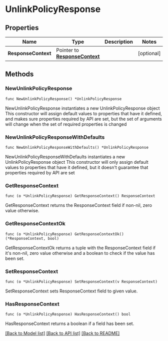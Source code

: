 # UnlinkPolicyResponse

## Properties

Name | Type | Description | Notes
------------ | ------------- | ------------- | -------------
**ResponseContext** | Pointer to [**ResponseContext**](ResponseContext.md) |  | [optional] 

## Methods

### NewUnlinkPolicyResponse

`func NewUnlinkPolicyResponse() *UnlinkPolicyResponse`

NewUnlinkPolicyResponse instantiates a new UnlinkPolicyResponse object
This constructor will assign default values to properties that have it defined,
and makes sure properties required by API are set, but the set of arguments
will change when the set of required properties is changed

### NewUnlinkPolicyResponseWithDefaults

`func NewUnlinkPolicyResponseWithDefaults() *UnlinkPolicyResponse`

NewUnlinkPolicyResponseWithDefaults instantiates a new UnlinkPolicyResponse object
This constructor will only assign default values to properties that have it defined,
but it doesn't guarantee that properties required by API are set

### GetResponseContext

`func (o *UnlinkPolicyResponse) GetResponseContext() ResponseContext`

GetResponseContext returns the ResponseContext field if non-nil, zero value otherwise.

### GetResponseContextOk

`func (o *UnlinkPolicyResponse) GetResponseContextOk() (*ResponseContext, bool)`

GetResponseContextOk returns a tuple with the ResponseContext field if it's non-nil, zero value otherwise
and a boolean to check if the value has been set.

### SetResponseContext

`func (o *UnlinkPolicyResponse) SetResponseContext(v ResponseContext)`

SetResponseContext sets ResponseContext field to given value.

### HasResponseContext

`func (o *UnlinkPolicyResponse) HasResponseContext() bool`

HasResponseContext returns a boolean if a field has been set.


[[Back to Model list]](../README.md#documentation-for-models) [[Back to API list]](../README.md#documentation-for-api-endpoints) [[Back to README]](../README.md)


